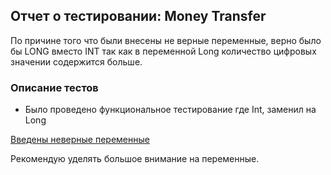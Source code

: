 ## Отчет о тестировании: Money Transfer
По причине того что были внесены не верные переменные, верно было бы LONG вместо INT так как в переменной Long количество цифровых значении содержится больше.

### Описание тестов

* Было проведено функциональное тестирование где Int, заменил на Long

[Введены неверные переменные](https://github.com/avet87/progJava/issues/1#issue-787095713)

Рекомендую уделять большое внимание на переменные.
